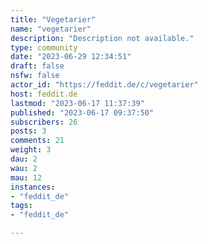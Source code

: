 ```yaml
---
title: "Vegetarier" 
name: "vegetarier"
description: "Description not available."
type: community
date: "2023-06-29 12:34:51"
draft: false
nsfw: false
actor_id: "https://feddit.de/c/vegetarier"
host: feddit.de
lastmod: "2023-06-17 11:37:39"
published: "2023-06-17 09:37:50"
subscribers: 26
posts: 3
comments: 21
weight: 3
dau: 2
wau: 2
mau: 12
instances:
- "feddit_de"
tags: 
- "feddit_de"

---
```


